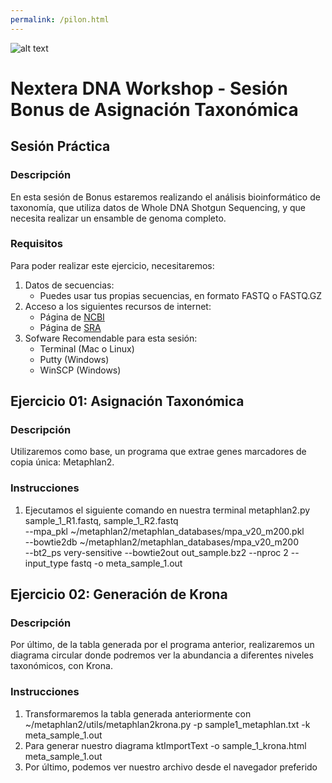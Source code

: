 ```yaml
---
permalink: /pilon.html
---
```

![alt text](https://solariabiodata.com.mx/images/solaria_banner.png "Soluciones de Siguiente Generación")
# Nextera DNA Workshop - Sesión Bonus de Asignación Taxonómica

## Sesión Práctica

### Descripción
En esta sesión de Bonus estaremos realizando el análisis bioinformático de taxonomía, que utiliza datos de Whole DNA Shotgun Sequencing, y que necesita realizar un ensamble de genoma completo.

### Requisitos

Para poder realizar este ejercicio, necesitaremos:

1. Datos de secuencias:
    - Puedes usar tus propias secuencias, en formato FASTQ o FASTQ.GZ
2. Acceso a los siguientes recursos de internet:
    - Página de [NCBI](https://www.ncbi.nlm.nih.gov/)
    - Página de [SRA](https://www.ncbi.nlm.nih.gov/sra)
3. Sofware Recomendable para esta sesión:
    - Terminal (Mac o Linux)
    - Putty (Windows)
    - WinSCP (Windows)

## Ejercicio 01: Asignación Taxonómica
### Descripción
Utilizaremos como base, un programa que extrae genes marcadores de copia única: Metaphlan2.

### Instrucciones
1. Ejecutamos el siguiente comando en nuestra terminal
        metaphlan2.py  sample_1_R1.fastq, sample_1_R2.fastq \
        --mpa_pkl  ~/metaphlan2/metaphlan_databases/mpa_v20_m200.pkl \
        --bowtie2db ~/metaphlan2/metaphlan_databases/mpa_v20_m200 \
        --bt2_ps very-sensitive
        --bowtie2out out_sample.bz2
        --nproc 2
        --input_type fastq
        -o meta_sample_1.out

## Ejercicio 02: Generación de Krona

### Descripción
Por último, de la tabla generada por el programa anterior, realizaremos un diagrama circular donde podremos ver la abundancia a diferentes niveles taxonómicos, con Krona.
### Instrucciones
1. Transformaremos la tabla generada anteriormente con
        ~/metaphlan2/utils/metaphlan2krona.py -p sample1_metaphlan.txt -k meta_sample_1.out
2. Para generar nuestro diagrama
        ktImportText -o  sample_1_krona.html   meta_sample_1.out
3. Por último, podemos ver nuestro archivo desde el navegador preferido
